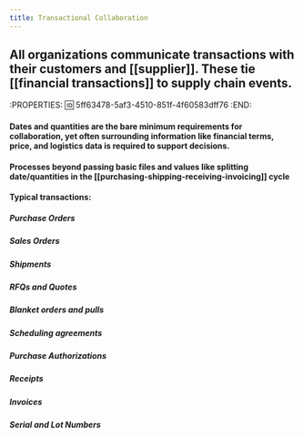 ```yaml
---
title: Transactional Collaboration
---
```


## All organizations communicate transactions with their customers and [[supplier]]. These tie [[financial transactions]] to supply chain events.
:PROPERTIES:
:id: 5ff63478-5af3-4510-851f-4f60583dff76
:END:
#### Dates and quantities are the bare minimum requirements for collaboration, yet often surrounding information like financial terms, price, and logistics data is required to support decisions.
#### Processes beyond passing basic files and values like splitting date/quantities in the [[purchasing-shipping-receiving-invoicing]] cycle
#### Typical transactions:
##### Purchase Orders
##### Sales Orders
##### Shipments
##### RFQs and Quotes
##### Blanket orders and pulls
##### Scheduling agreements
##### Purchase Authorizations
##### Receipts
##### Invoices
##### Serial and Lot Numbers